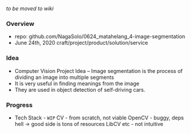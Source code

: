 *to be moved to wiki*

### Overview

- repo: github.com/NagaSolo/0624_matahelang_4-image-segmentation
- June 24th, 2020 craft/project/product/solution/service

### Idea
- Computer Vision Project Idea – Image segmentation is the process of dividing an image into multiple segments
- It is very useful in finding meanings from the image
- They are used in object detection of self-driving cars.

### Progress
- Tech Stack - `WIP`
    CV - from scratch, not viable
    OpenCV - buggy, deps hell -> good side is tons of resources
    LibCV etc - not intuitive
